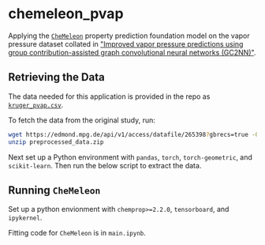 # chemeleon_pvap

Applying the [`CheMeleon`](https://github.com/JacksonBurns/CheMeleon) property prediction foundation model on the vapor pressure dataset collated in ["Improved vapor pressure predictions using group contribution-assisted graph convolutional neural networks (GC2NN)"](https://doi.org/10.5194/egusphere-2025-1191).

## Retrieving the Data

The data needed for this application is provided in the repo as [`kruger_pvap.csv`](./kruger_pvap.csv).

To fetch the data from the original study, run:
```bash
wget https://edmond.mpg.de/api/v1/access/datafile/265398?gbrecs=true -O preprocessed_data.zip
unzip preprocessed_data.zip
```

Next set up a Python environment with `pandas`, `torch`, `torch-geometric`, and `scikit-learn`.
Then run the below script to extract the data.

## Running `CheMeleon`

Set up a python envionment with `chemprop>=2.2.0`, `tensorboard`, and `ipykernel`.

Fitting code for `CheMeleon` is in `main.ipynb`.
